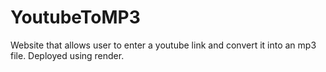 # YoutubeToMP3
 Website that allows user to enter a youtube link and convert it into an mp3 file. Deployed using render.
